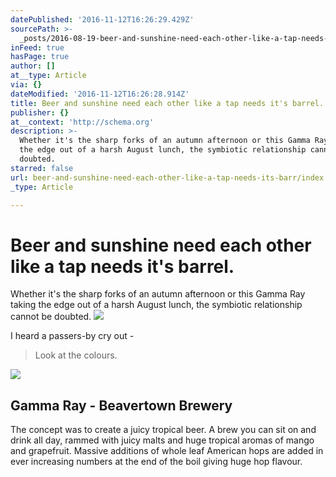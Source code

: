 ```yaml
---
datePublished: '2016-11-12T16:26:29.429Z'
sourcePath: >-
  _posts/2016-08-19-beer-and-sunshine-need-each-other-like-a-tap-needs-its-barr.md
inFeed: true
hasPage: true
author: []
at__type: Article
via: {}
dateModified: '2016-11-12T16:26:28.914Z'
title: Beer and sunshine need each other like a tap needs it's barrel.
publisher: {}
at__context: 'http://schema.org'
description: >-
  Whether it's the sharp forks of an autumn afternoon or this Gamma Ray taking
  the edge out of a harsh August lunch, the symbiotic relationship cannot be
  doubted.
starred: false
url: beer-and-sunshine-need-each-other-like-a-tap-needs-its-barr/index.html
_type: Article

---
```

# Beer and sunshine need each other like a tap needs it's barrel.

Whether it's the sharp forks of an autumn afternoon or this Gamma Ray taking the edge out of a harsh August lunch, the symbiotic relationship cannot be doubted.
![](https://the-grid-user-content.s3-us-west-2.amazonaws.com/8cda36b7-2f2c-4643-9c82-84e9c4a29033.jpg)

I heard a passers-by cry out -

> Look at the colours.

<article style=""><img src="http://www.beavertownbrewery.co.uk/wp-content/uploads/DSC9253.png" /><h1>Gamma Ray - Beavertown Brewery</h1><p>The concept was to create a juicy tropical beer. A brew you can sit on and drink all day, rammed with juicy malts and huge tropical aromas of mango and grapefruit. Massive additions of whole leaf American hops are added in ever increasing numbers at the end of the boil giving huge hop flavour.</p></article>